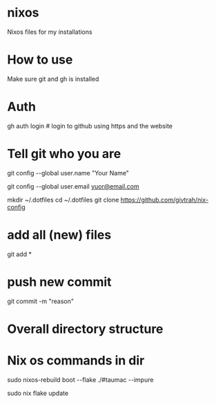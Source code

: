 # nixos
Nixos files for my installations


# How to use
Make sure git and gh is installed

# Auth
gh auth login # login to github using https and the website

# Tell git who you are
git config --global user.name "Your Name"

git config --global user.email yuor@email.com

mkdir ~/.dotfiles
cd ~/.dotfiles
git clone https://github.com/givtrah/nix-config

# add all (new) files
git add *

# push new commit
git commit -m "reason"

# Overall directory structure


# Nix os commands in dir

sudo nixos-rebuild boot --flake ./#taumac --impure

sudo nix flake update



